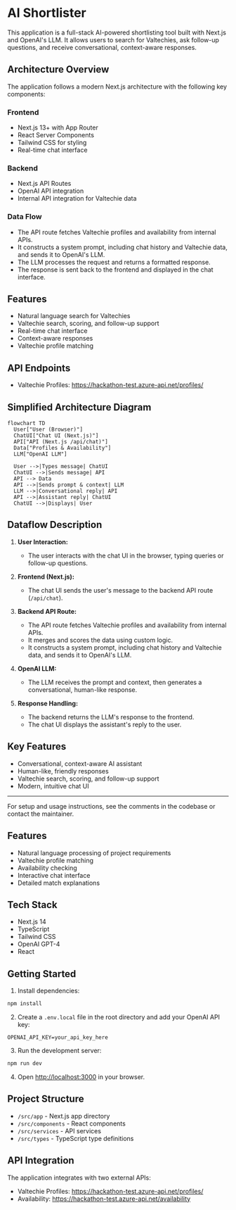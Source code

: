 # AI Shortlister

This application is a full-stack AI-powered shortlisting tool built with Next.js and OpenAI's LLM. It allows users to search for Valtechies, ask follow-up questions, and receive conversational, context-aware responses.

## Architecture Overview

The application follows a modern Next.js architecture with the following key components:

### Frontend
- Next.js 13+ with App Router
- React Server Components
- Tailwind CSS for styling
- Real-time chat interface

### Backend
- Next.js API Routes
- OpenAI API integration
- Internal API integration for Valtechie data

### Data Flow
- The API route fetches Valtechie profiles and availability from internal APIs.
- It constructs a system prompt, including chat history and Valtechie data, and sends it to OpenAI's LLM.
- The LLM processes the request and returns a formatted response.
- The response is sent back to the frontend and displayed in the chat interface.

## Features
- Natural language search for Valtechies
- Valtechie search, scoring, and follow-up support
- Real-time chat interface
- Context-aware responses
- Valtechie profile matching

## API Endpoints
- Valtechie Profiles: https://hackathon-test.azure-api.net/profiles/

## Simplified Architecture Diagram

```mermaid
flowchart TD
  User["User (Browser)"]
  ChatUI["Chat UI (Next.js)"]
  API["API (Next.js /api/chat)"]
  Data["Profiles & Availability"]
  LLM["OpenAI LLM"]

  User -->|Types message| ChatUI
  ChatUI -->|Sends message| API
  API --> Data
  API -->|Sends prompt & context| LLM
  LLM -->|Conversational reply| API
  API -->|Assistant reply| ChatUI
  ChatUI -->|Displays| User
```

## Dataflow Description

1. **User Interaction:**
   - The user interacts with the chat UI in the browser, typing queries or follow-up questions.

2. **Frontend (Next.js):**
   - The chat UI sends the user's message to the backend API route (`/api/chat`).

3. **Backend API Route:**
   - The API route fetches Valtechie profiles and availability from internal APIs.
   - It merges and scores the data using custom logic.
   - It constructs a system prompt, including chat history and Valtechie data, and sends it to OpenAI's LLM.

4. **OpenAI LLM:**
   - The LLM receives the prompt and context, then generates a conversational, human-like response.

5. **Response Handling:**
   - The backend returns the LLM's response to the frontend.
   - The chat UI displays the assistant's reply to the user.

## Key Features
- Conversational, context-aware AI assistant
- Human-like, friendly responses
- Valtechie search, scoring, and follow-up support
- Modern, intuitive chat UI

---

For setup and usage instructions, see the comments in the codebase or contact the maintainer.

## Features

- Natural language processing of project requirements
- Valtechie profile matching
- Availability checking
- Interactive chat interface
- Detailed match explanations

## Tech Stack

- Next.js 14
- TypeScript
- Tailwind CSS
- OpenAI GPT-4
- React

## Getting Started

1. Install dependencies:
```bash
npm install
```

2. Create a `.env.local` file in the root directory and add your OpenAI API key:
```
OPENAI_API_KEY=your_api_key_here
```

3. Run the development server:
```bash
npm run dev
```

4. Open [http://localhost:3000](http://localhost:3000) in your browser.

## Project Structure

- `/src/app` - Next.js app directory
- `/src/components` - React components
- `/src/services` - API services
- `/src/types` - TypeScript type definitions

## API Integration

The application integrates with two external APIs:
- Valtechie Profiles: https://hackathon-test.azure-api.net/profiles/
- Availability: https://hackathon-test.azure-api.net/availability 